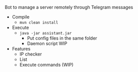 Bot to manage a server remotely through Telegram messages
- Compile
  - `mvn clean install`
- Execute
  - `java -jar assistant.jar`
  	- Put config files in the same folder
  	- Daemon script WIP
- Features
  - IP checker
  - List
  - Execute commands (WIP)  	